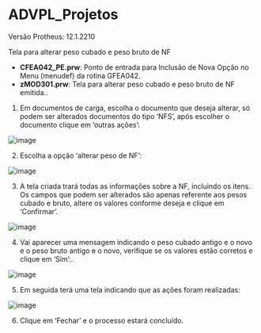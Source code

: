 # ADVPL_Projetos
Versão Protheus: 12.1.2210

Tela para alterar peso cubado e peso bruto de NF
   * **CFEA042_PE.prw**: Ponto de entrada para Inclusão de Nova Opção no Menu (menudef) da rotina GFEA042. 
   * **zMOD301.prw**: Tela para alterar peso cubado e peso bruto de NF emitida.. 

1. Em documentos de carga, escolha o documento que deseja alterar, só podem ser alterados documentos do tipo ‘NFS’, após escolher 
o documento clique em ‘outras ações’:

![image](https://github.com/NicLima/ADVPL_Projetos/assets/77217604/99488ab5-5c21-4042-8b0d-dd6155c4c5f5)

2. Escolha a opção ‘alterar peso de NF’:

![image](https://github.com/NicLima/ADVPL_Projetos/assets/77217604/60a2b694-236b-4b99-ab43-3059752c956d)

3. A tela criada trará todas as informações sobre a NF, incluindo os itens.
Os campos que podem ser alterados são apenas referente aos pesos cubado e bruto, altere os valores conforme deseja e clique em ‘Confirmar’.

![image](https://github.com/NicLima/ADVPL_Projetos/assets/77217604/39e3b259-3be6-43d1-9c94-3c81ea9343b8)

4. Vai aparecer uma mensagem indicando o peso cubado antigo e o novo e o peso bruto antigo e o novo, verifique se os valores estão corretos
e clique em ‘Sim’:.

![image](https://github.com/NicLima/ADVPL_Projetos/assets/77217604/33cf866f-e976-4320-b2c5-e6c88f5af27f)

5. Em seguida terá uma tela indicando que as ações foram realizadas:

![image](https://github.com/NicLima/ADVPL_Projetos/assets/77217604/163a7f77-3bd9-4e31-a420-43dbf31a762e)

6. Clique em ‘Fechar’ e o processo estará concluído. 
